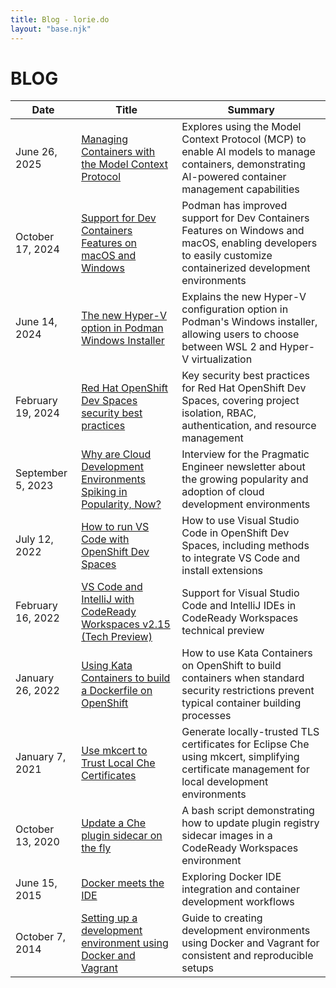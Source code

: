 ```yaml
---
title: Blog - lorie.do
layout: "base.njk"
---
```


# BLOG

| Date | Title | Summary |
|------|-------|---------|
| June 26, 2025 | [Managing Containers with the Model Context Protocol](https://blog.podman.io/2025/06/managing-containers-with-the-model-context-protocol/) | Explores using the Model Context Protocol (MCP) to enable AI models to manage containers, demonstrating AI-powered container management capabilities |
| October 17, 2024 | [Support for Dev Containers Features on macOS and Windows](https://blog.podman.io/2024/10/support-for-dev-containers-features-on-macos-and-windows/) | Podman has improved support for Dev Containers Features on Windows and macOS, enabling developers to easily customize containerized development environments |
| June 14, 2024 | [The new Hyper-V option in Podman Windows Installer](https://blog.podman.io/2024/06/the-new-hyper-v-option-in-podman-windows-installer/) | Explains the new Hyper-V configuration option in Podman's Windows installer, allowing users to choose between WSL 2 and Hyper-V virtualization |
| February 19, 2024 | [Red Hat OpenShift Dev Spaces security best practices](https://developers.redhat.com/articles/2024/02/19/red-hat-openshift-dev-spaces-security-best-practices) | Key security best practices for Red Hat OpenShift Dev Spaces, covering project isolation, RBAC, authentication, and resource management |
| September 5, 2023 | [Why are Cloud Development Environments Spiking in Popularity, Now?](https://newsletter.pragmaticengineer.com) | Interview for the Pragmatic Engineer newsletter about the growing popularity and adoption of cloud development environments |
| July 12, 2022 | [How to run VS Code with OpenShift Dev Spaces](https://developers.redhat.com/articles/2022/07/12/how-run-vs-code-openshift-dev-spaces) | How to use Visual Studio Code in OpenShift Dev Spaces, including methods to integrate VS Code and install extensions |
| February 16, 2022 | [VS Code and IntelliJ with CodeReady Workspaces v2.15 (Tech Preview)](/blog/vs-code-crw/) | Support for Visual Studio Code and IntelliJ IDEs in CodeReady Workspaces technical preview |
| January 26, 2022 | [Using Kata Containers to build a Dockerfile on OpenShift](/blog/docker-build-in-kata/) | How to use Kata Containers on OpenShift to build containers when standard security restrictions prevent typical container building processes |
| January 7, 2021 | [Use mkcert to Trust Local Che Certificates](https://che.eclipseprojects.io/2021/01/07/@mario.loriedo-use-mkcert-to-trust-local-che-certificates.html) | Generate locally-trusted TLS certificates for Eclipse Che using mkcert, simplifying certificate management for local development environments |
| October 13, 2020 | [Update a Che plugin sidecar on the fly](/blog/swap-che-theia-vers/) | A bash script demonstrating how to update plugin registry sidecar images in a CodeReady Workspaces environment |
| June 15, 2015 | [Docker meets the IDE](https://blog.zenika.com/2015/06/15/docker-meets-the-ide/) | Exploring Docker IDE integration and container development workflows |
| October 7, 2014 | [Setting up a development environment using Docker and Vagrant](https://blog.zenika.com/2014/10/07/setting-up-a-development-environment-using-docker-and-vagrant/) | Guide to creating development environments using Docker and Vagrant for consistent and reproducible setups |